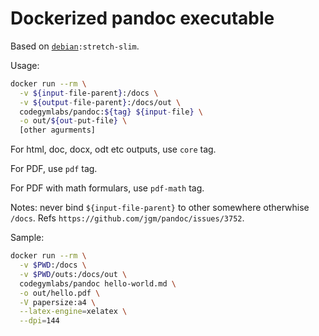 # Dockerized pandoc executable

Based on [`debian`](https://store.docker.com/images/debian)`:stretch-slim`.

Usage:

```bash
docker run --rm \
  -v ${input-file-parent}:/docs \
  -v ${output-file-parent}:/docs/out \
  codegymlabs/pandoc:${tag} ${input-file} \
  -o out/${out-put-file} \
  [other agurments]
```

For html, doc, docx, odt etc outputs, use `core` tag.

For PDF, use `pdf` tag.

For PDF with math formulars, use `pdf-math` tag.

Notes: never bind `${input-file-parent}` to other somewhere otherwhise `/docs`. Refs
`https://github.com/jgm/pandoc/issues/3752`.

Sample:

```bash
docker run --rm \
  -v $PWD:/docs \
  -v $PWD/outs:/docs/out \
  codegymlabs/pandoc hello-world.md \
  -o out/hello.pdf \
  -V papersize:a4 \
  --latex-engine=xelatex \
  --dpi=144
```